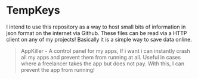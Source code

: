 # TempKeys
I intend to use this repository as a way to host small bits of information in json format on the internet via Github.
These files can be read via a HTTP client on any of my projects! Basically it is a simple way to save data online.

> AppKiller - A control panel for my apps, If i want i can instantly crash all my apps and prevent them from running at all. Useful in cases where a freelancer takes the app but does not pay. With this, I can prevent the app from running!
